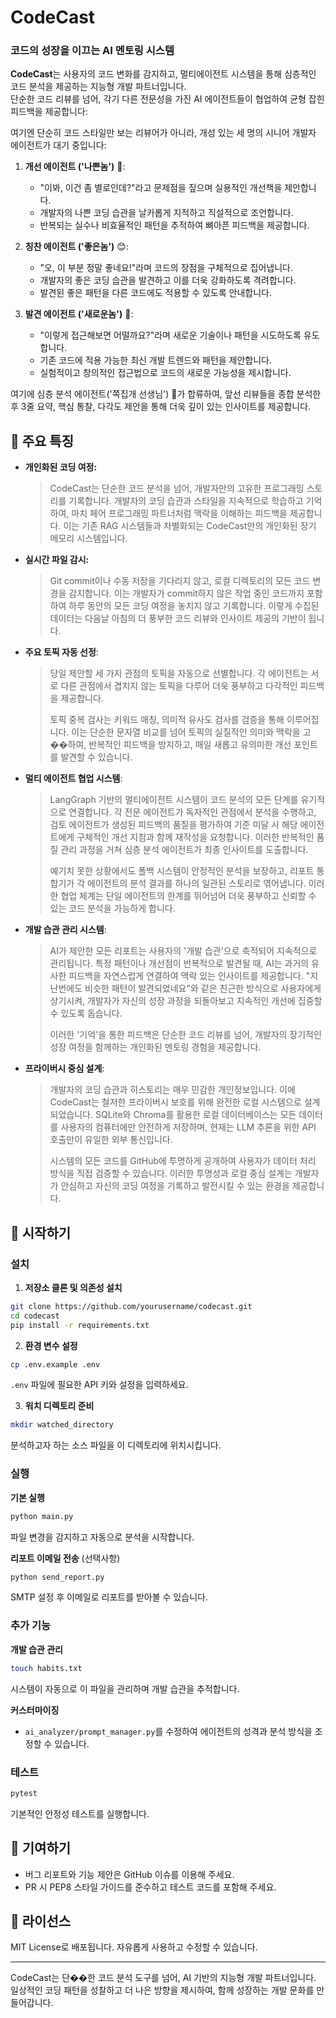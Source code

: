 # CodeCast
### 코드의 성장을 이끄는 AI 멘토링 시스템

**CodeCast**는 사용자의 코드 변화를 감지하고, 멀티에이전트 시스템을 통해 심층적인 코드 분석을 제공하는 지능형 개발 파트너입니다.  
단순한 코드 리뷰를 넘어, 각기 다른 전문성을 가진 AI 에이전트들이 협업하여 균형 잡힌 피드백을 제공합니다:

여기엔 단순히 코드 스타일만 보는 리뷰어가 아니라, 개성 있는 세 명의 시니어 개발자 에이전트가 대기 중입니다:

1. **개선 에이전트 ('나쁜놈')** 😤:  
   - "이봐, 이건 좀 별로인데?"라고 문제점을 짚으며 실용적인 개선책을 제안합니다.
   - 개발자의 나쁜 코딩 습관을 날카롭게 지적하고 직설적으로 조언합니다.
   - 반복되는 실수나 비효율적인 패턴을 추적하여 뼈아픈 피드백을 제공합니다.
   
2. **칭찬 에이전트 ('좋은놈')** 😊:  
   - "오, 이 부분 정말 좋네요!"라며 코드의 장점을 구체적으로 집어냅니다.
   - 개발자의 좋은 코딩 습관을 발견하고 이를 더욱 강화하도록 격려합니다.
   - 발견된 좋은 패턴을 다른 코드에도 적용할 수 있도록 안내합니다.
   
3. **발견 에이전트 ('새로운놈')** 🤔:  
   - "이렇게 접근해보면 어떨까요?"라며 새로운 기술이나 패턴을 시도하도록 유도합니다.
   - 기존 코드에 적용 가능한 최신 개발 트렌드와 패턴을 제안합니다.
   - 실험적이고 창의적인 접근법으로 코드의 새로운 가능성을 제시합니다.

여기에 심층 분석 에이전트('쪽집개 선생님') 🧐가 합류하여, 앞선 리뷰들을 종합 분석한 후 3줄 요약, 핵심 통찰, 다각도 제안을 통해 더욱 깊이 있는 인사이트를 제공합니다.

## 💫 주요 특징
- **개인화된 코딩 여정:**
  > CodeCast는 단순한 코드 분석을 넘어, 개발자만의 고유한 프로그래밍 스토리를 기록합니다. 개발자의 코딩 습관과 스타일을 지속적으로 학습하고 기억하여, 마치 페어 프로그래밍 파트너처럼 맥락을 이해하는 피드백을 제공합니다. 이는 기존 RAG 시스템들과 차별화되는 CodeCast만의 개인화된 장기 메모리 시스템입니다.

- **실시간 파일 감시:**
  > Git commit이나 수동 저장을 기다리지 않고, 로컬 디렉토리의 모든 코드 변경을 감지합니다. 이는 개발자가 commit하지 않은 작업 중인 코드까지 포함하여 하루 동안의 모든 코딩 여정을 놓치지 않고 기록합니다. 이렇게 수집된 데이터는 다음날 아침의 더 풍부한 코드 리뷰와 인사이트 제공의 기반이 됩니다.

- **주요 토픽 자동 선정**: 
  > 당일 제안할 세 가지 관점의 토픽을 자동으로 선별합니다. 각 에이전트는 서로 다른 관점에서 겹치지 않는 토픽을 다루어 더욱 풍부하고 다각적인 피드백을 제공합니다.
  > 
  > 토픽 중복 검사는 키워드 매칭, 의미적 유사도 검사를 검증을 통해 이루어집니다. 이는 단순한 문자열 비교를 넘어 토픽의 실질적인 의미와 맥락을 고��하여, 반복적인 피드백을 방지하고, 매일 새롭고 유의미한 개선 포인트를 발견할 수 있습니다.

- **멀티 에이전트 협업 시스템**: 
  > LangGraph 기반의 멀티에이전트 시스템이 코드 분석의 모든 단계를 유기적으로 연결합니다. 각 전문 에이전트가 독자적인 관점에서 분석을 수행하고, 검토 에이전트가 생성된 피드백의 품질을 평가하여 기준 미달 시 해당 에이전트에게 구체적인 개선 지침과 함께 재작성을 요청합니다. 이러한 반복적인 품질 관리 과정을 거쳐 심층 분석 에이전트가 최종 인사이트를 도출합니다.
  > 
  > 예기치 못한 상황에서도 폴백 시스템이 안정적인 분석을 보장하고, 리포트 통합기가 각 에이전트의 분석 결과를 하나의 일관된 스토리로 엮어냅니다. 이러한 협업 체계는 단일 에이전트의 한계를 뛰어넘어 더욱 풍부하고 신뢰할 수 있는 코드 분석을 가능하게 합니다.

- **개발 습관 관리 시스템**: 
  > AI가 제안한 모든 리포트는 사용자의 '개발 습관'으로 축적되어 지속적으로 관리됩니다. 특정 패턴이나 개선점이 반복적으로 발견될 때, AI는 과거의 유사한 피드백을 자연스럽게 연결하여 맥락 있는 인사이트를 제공합니다. "지난번에도 비슷한 패턴이 발견되었네요"와 같은 친근한 방식으로 사용자에게 상기시켜, 개발자가 자신의 성장 과정을 되돌아보고 지속적인 개선에 집중할 수 있도록 돕습니다.
  > 
  > 이러한 '기억'을 통한 피드백은 단순한 코드 리뷰를 넘어, 개발자의 장기적인 성장 여정을 함께하는 개인화된 멘토링 경험을 제공합니다.

- **프라이버시 중심 설계**: 
  > 개발자의 코딩 습관과 히스토리는 매우 민감한 개인정보입니다. 이에 CodeCast는 철저한 프라이버시 보호를 위해 완전한 로컬 시스템으로 설계되었습니다. SQLite와 Chroma를 활용한 로컬 데이터베이스는 모든 데이터를 사용자의 컴퓨터에만 안전하게 저장하며, 현재는 LLM 추론을 위한 API 호출만이 유일한 외부 통신입니다.
  > 
  > 시스템의 모든 코드를 GitHub에 투명하게 공개하여 사용자가 데이터 처리 방식을 직접 검증할 수 있습니다. 이러한 투명성과 로컬 중심 설계는 개발자가 안심하고 자신의 코딩 여정을 기록하고 발전시킬 수 있는 환경을 제공합니다.


## 🚀 시작하기

### 설치

1. **저장소 클론 및 의존성 설치**
```bash
git clone https://github.com/yourusername/codecast.git
cd codecast
pip install -r requirements.txt
```

2. **환경 변수 설정**
```bash
cp .env.example .env
```
`.env` 파일에 필요한 API 키와 설정을 입력하세요.

3. **워치 디렉토리 준비**
```bash
mkdir watched_directory
```
분석하고자 하는 소스 파일을 이 디렉토리에 위치시킵니다.

### 실행

**기본 실행**
```bash
python main.py
```
파일 변경을 감지하고 자동으로 분석을 시작합니다.

**리포트 이메일 전송** (선택사항)
```bash
python send_report.py
```
SMTP 설정 후 이메일로 리포트를 받아볼 수 있습니다.

### 추가 기능

**개발 습관 관리**
```bash
touch habits.txt
```
시스템이 자동으로 이 파일을 관리하며 개발 습관을 추적합니다.

**커스터마이징**
- `ai_analyzer/prompt_manager.py`를 수정하여 에이전트의 성격과 분석 방식을 조정할 수 있습니다.

### 테스트
```bash
pytest
```
기본적인 안정성 테스트를 실행합니다.

## 🤝 기여하기
- 버그 리포트와 기능 제안은 GitHub 이슈를 이용해 주세요.
- PR 시 PEP8 스타일 가이드를 준수하고 테스트 코드를 포함해 주세요.

## 📜 라이선스
MIT License로 배포됩니다. 자유롭게 사용하고 수정할 수 있습니다.

---

CodeCast는 단��한 코드 분석 도구를 넘어, AI 기반의 지능형 개발 파트너입니다. 일상적인 코딩 패턴을 성찰하고 더 나은 방향을 제시하여, 함께 성장하는 개발 문화를 만들어갑니다.
